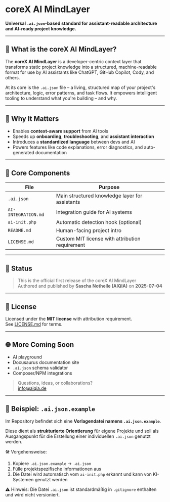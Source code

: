 # coreX AI MindLayer

**Universal `.ai.json`-based standard for assistant-readable architecture and AI-ready project knowledge.**

---

## 🧠 What is the coreX AI MindLayer?

The **coreX AI MindLayer** is a developer-centric context layer that transforms static project knowledge into a structured, machine-readable format for use by AI assistants like ChatGPT, GitHub Copilot, Cody, and others.

At its core is the `.ai.json` file – a living, structured map of your project's architecture, logic, error patterns, and task flows. It empowers intelligent tooling to understand what you're building – and why.

---

## 🚀 Why It Matters

- Enables **context-aware support** from AI tools
- Speeds up **onboarding**, **troubleshooting**, and **assistant interaction**
- Introduces a **standardized language** between devs and AI
- Powers features like code explanations, error diagnostics, and auto-generated documentation

---

## 🔧 Core Components

| File | Purpose |
|------|---------|
| `.ai.json` | Main structured knowledge layer for assistants |
| `AI-INTEGRATION.md` | Integration guide for AI systems |
| `ai-init.php` | Automatic detection hook (optional) |
| `README.md` | Human-facing project intro |
| `LICENSE.md` | Custom MIT license with attribution requirement |

---

## 📂 Status

> This is the official first release of the coreX AI MindLayer  
> Authored and published by **Sascha Nothelle (AIQIA)** on **2025-07-04**

---

## 📝 License

Licensed under the **MIT license** with attribution requirement.  
See [LICENSE.md](LICENSE.md) for terms.

---

## 🌐 More Coming Soon

- AI playground
- Docusaurus documentation site
- `.ai.json` schema validator
- Composer/NPM integrations

> Questions, ideas, or collaborations?  
> [info@aiqia.de](mailto:info@aiqia.de)

---

## 📘 Beispiel: `.ai.json.example`

Im Repository befindet sich eine **Vorlagendatei namens `.ai.json.example`**.

Diese dient als **strukturierte Orientierung** für eigene Projekte und soll als Ausgangspunkt für die Erstellung einer individuellen `.ai.json` genutzt werden.

🛠️ Vorgehensweise:

1. Kopiere `.ai.json.example` → `.ai.json`
2. Fülle projektspezifische Informationen aus
3. Die Datei wird automatisch vom `ai-init.php` erkannt und kann von KI-Systemen genutzt werden

⚠️ Hinweis: Die Datei `.ai.json` ist standardmäßig in `.gitignore` enthalten und wird nicht versioniert.